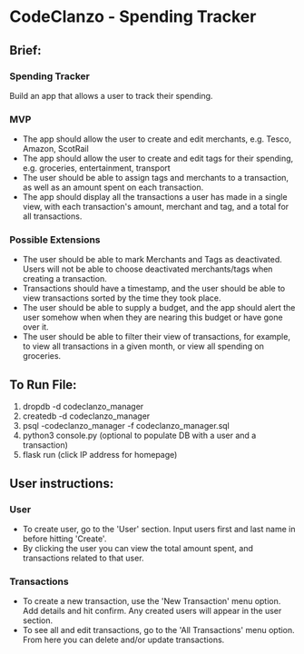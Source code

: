 # CodeClanzo - Spending Tracker

## Brief:

### Spending Tracker
Build an app that allows a user to track their spending.

### MVP
* The app should allow the user to create and edit merchants, e.g. Tesco, Amazon, ScotRail
* The app should allow the user to create and edit tags for their spending, e.g. groceries, entertainment, transport
* The user should be able to assign tags and merchants to a transaction, as well as an amount spent on each transaction.
* The app should display all the transactions a user has made in a single view, with each transaction's amount, merchant and tag, and a total for all transactions.

### Possible Extensions
* The user should be able to mark Merchants and Tags as deactivated. Users will not be able to choose deactivated merchants/tags when creating a transaction.
* Transactions should have a timestamp, and the user should be able to view transactions sorted by the time they took place.
* The user should be able to supply a budget, and the app should alert the user somehow when when they are nearing this budget or have gone over it.
* The user should be able to filter their view of transactions, for example, to view all transactions in a given month, or view all spending on groceries.


## To Run File:
1. dropdb -d codeclanzo_manager 
2. createdb -d codeclanzo_manager
3. psql -codeclanzo_manager -f codeclanzo_manager.sql
4. python3 console.py (optional to populate DB with a user and a transaction)
5. flask run (click IP address for homepage)


## User instructions:

### User
* To create user, go to the 'User' section. Input users first and last name in before hitting 'Create'.
* By clicking the user you can view the total amount spent, and transactions related to that user.

### Transactions
* To create a new transaction, use the 'New Transaction' menu option. Add details and hit confirm. Any created users will appear in the user section.
* To see all and edit transactions, go to the 'All Transactions' menu option. From here you can delete and/or update transactions.

